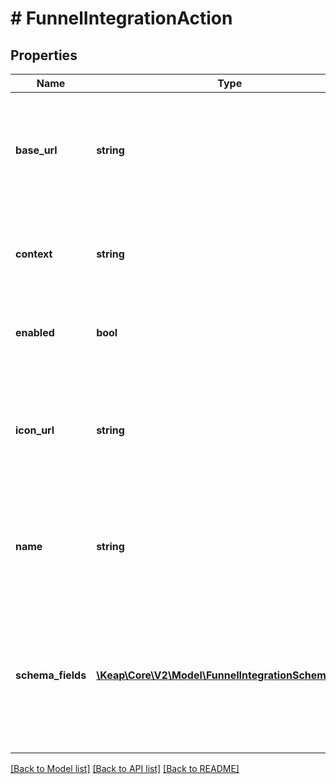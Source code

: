 # # FunnelIntegrationAction

## Properties

Name | Type | Description | Notes
------------ | ------------- | ------------- | -------------
**base_url** | **string** | The base URL of the trigger, that will be used to call the integration related REST endpoints. | [optional]
**context** | **string** | The context of the trigger, that will be used internally to identify the integration. | [optional]
**enabled** | **bool** | The flag to enable or disable the integration trigger. | [optional]
**icon_url** | **string** | The icon URL of the trigger, that will be used to display the icon of this specific integration trigger. | [optional]
**name** | **string** | The name of the trigger, that will be used internally to identify and initiate the trigger. | [optional]
**schema_fields** | [**\Keap\Core\V2\Model\FunnelIntegrationSchemaField[]**](FunnelIntegrationSchemaField.md) | The schema for this trigger that can be used in the builder context, and populated when a trigger is initiated. | [optional]

[[Back to Model list]](../../README.md#models) [[Back to API list]](../../README.md#endpoints) [[Back to README]](../../README.md)

